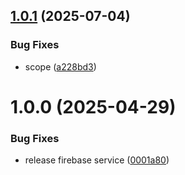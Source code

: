 ## [1.0.1](https://github.com/KhanhTQ-Organization/com.ktgame.services.firebase/compare/v1.0.0...v1.0.1) (2025-07-04)


### Bug Fixes

* scope ([a228bd3](https://github.com/KhanhTQ-Organization/com.ktgame.services.firebase/commit/a228bd3e76e04eac186f5034e1ae5723ed8dd9a3))

# 1.0.0 (2025-04-29)


### Bug Fixes

* release firebase service ([0001a80](https://github.com/KhanhTQ-hub/com.ktgame.services.firebase/commit/0001a80ad011e94e6a6db2b2e16bea183035b404))
